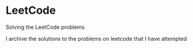 # LeetCode
Solving the LeetCode problems  

I archive the solutions to the problems on leetcode that I have attempted
